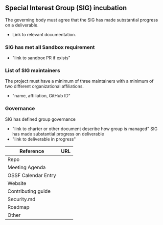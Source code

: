 ## Special Interest Group (SIG) incubation

The governing body must agree that the SIG has made substantial progress on a deliverable.
   * Link to relevant documentation.

### SIG has met all Sandbox requirement
  * "link to sandbox PR if exists"

### List of SIG maintainers
The project must have a minimum of three maintainers with a minimum of two different organizational affiliations.
  * "name, affiliation, GitHub ID"

### Governance
SIG has defined group governance
  * "link to charter or other document describe how group is managed"
SIG has made substantial progress on deliverable
  * "link to deliverable in progress"



 Reference           | URL |
|---------------------|-----|
| Repo                  |     |
| Meeting Agenda        |     |
| OSSF Calendar Entry   |     |
| Website               |     |
| Contributing guide    |     |
| Security.md           |     |
| Roadmap               |     |
| Other                 |     |
